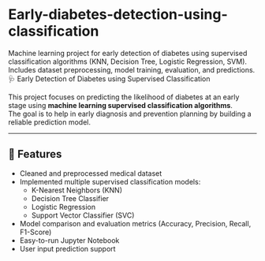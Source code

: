 # Early-diabetes-detection-using-classification
Machine learning project for early detection of diabetes using supervised classification algorithms (KNN, Decision Tree, Logistic Regression, SVM). Includes dataset preprocessing, model training, evaluation, and predictions.
🩺 Early Detection of Diabetes using Supervised Classification

This project focuses on predicting the likelihood of diabetes at an early stage using **machine learning supervised classification algorithms**.  
The goal is to help in early diagnosis and prevention planning by building a reliable prediction model.

---

## 📌 Features
- Cleaned and preprocessed medical dataset
- Implemented multiple supervised classification models:
  - K-Nearest Neighbors (KNN)
  - Decision Tree Classifier
  - Logistic Regression
  - Support Vector Classifier (SVC)
- Model comparison and evaluation metrics (Accuracy, Precision, Recall, F1-Score)
- Easy-to-run Jupyter Notebook
- User input prediction support
